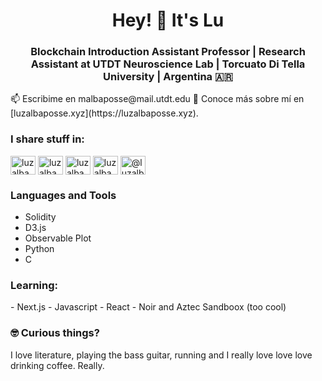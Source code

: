 <h1 align="center">Hey! 👋 It's Lu</h1>
<h3 align="center">Blockchain Introduction Assistant Professor | Research Assistant at UTDT Neuroscience Lab | Torcuato Di Tella University | Argentina 🇦🇷</h3>
📫 Escribime en malbaposse@mail.utdt.edu
📄 Conoce más sobre mí en [luzalbaposse.xyz](https://luzalbaposse.xyz).

<h3 align="left">I share stuff in:</h3>
<p align="left">
<a href="https://twitter.com/luzalbaposse" target="blank"><img align="center" src="https://raw.githubusercontent.com/rahuldkjain/github-profile-readme-generator/master/src/images/icons/Social/twitter.svg" alt="luzalbaposse" height="30" width="40" /></a>
<a href="https://linkedin.com/in/luzalbaposse" target="blank"><img align="center" src="https://raw.githubusercontent.com/rahuldkjain/github-profile-readme-generator/master/src/images/icons/Social/linked-in-alt.svg" alt="luzalbaposse" height="30" width="40" /></a>
<a href="https://instagram.com/luzalbaposse" target="blank"><img align="center" src="https://raw.githubusercontent.com/rahuldkjain/github-profile-readme-generator/master/src/images/icons/Social/instagram.svg" alt="luzalbaposse" height="30" width="40" /></a>
<a href="https://www.behance.net/luzalbaposse" target="blank"><img align="center" src="https://raw.githubusercontent.com/rahuldkjain/github-profile-readme-generator/master/src/images/icons/Social/behance.svg" alt="luzalbaposse" height="30" width="40" /></a>
<a href="https://medium.com/@luzalbaposse" target="blank"><img align="center" src="https://raw.githubusercontent.com/rahuldkjain/github-profile-readme-generator/master/src/images/icons/Social/medium.svg" alt="@luzalbaposse" height="30" width="40" /></a>
</p>

<h3 align="left">Languages and Tools</h3>

- Solidity 
- D3.js
- Observable Plot
- Python
- C

<h3 align="left">Learning:</h3>
- Next.js
- Javascript
- React
- Noir and Aztec Sandboox (too cool)

<h3 align="left">🤓 Curious things?
</h3>
I love literature, playing the bass guitar, running and I really love love love drinking coffee. Really.
